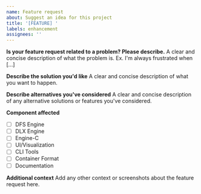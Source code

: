 ```yaml
---
name: Feature request
about: Suggest an idea for this project
title: '[FEATURE] '
labels: enhancement
assignees: ''
---
```


**Is your feature request related to a problem? Please describe.**
A clear and concise description of what the problem is. Ex. I'm always frustrated when [...]

**Describe the solution you'd like**
A clear and concise description of what you want to happen.

**Describe alternatives you've considered**
A clear and concise description of any alternative solutions or features you've considered.

**Component affected**
- [ ] DFS Engine
- [ ] DLX Engine  
- [ ] Engine-C
- [ ] UI/Visualization
- [ ] CLI Tools
- [ ] Container Format
- [ ] Documentation

**Additional context**
Add any other context or screenshots about the feature request here.
